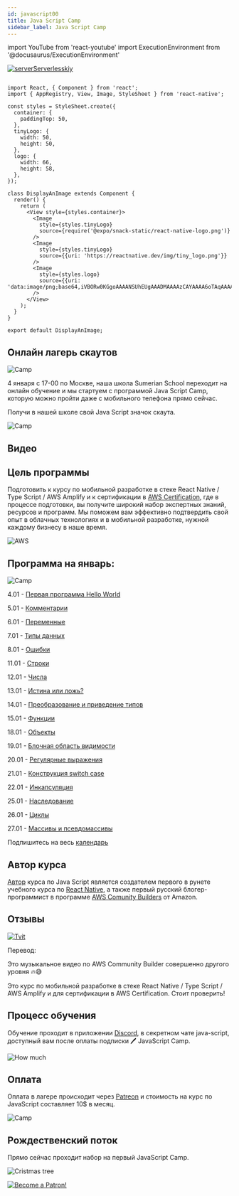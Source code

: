 ```yaml
---
id: javascript00
title: Java Script Camp
sidebar_label: Java Script Camp
---
```


import YouTube from 'react-youtube'
import ExecutionEnvironment from '@docusaurus/ExecutionEnvironment'

[![serverServerlesskiy](/img/javascript/headers/00.jpg)](https://www.instagram.com/serverserverlessky/)

```SnackPlayer name=Class%20Component%20Example

import React, { Component } from 'react';
import { AppRegistry, View, Image, StyleSheet } from 'react-native';

const styles = StyleSheet.create({
  container: {
    paddingTop: 50,
  },
  tinyLogo: {
    width: 50,
    height: 50,
  },
  logo: {
    width: 66,
    height: 58,
  },
});

class DisplayAnImage extends Component {
  render() {
    return (
      <View style={styles.container}>
        <Image
          style={styles.tinyLogo}
          source={require('@expo/snack-static/react-native-logo.png')}
        />
        <Image
          style={styles.tinyLogo}
          source={{uri: 'https://reactnative.dev/img/tiny_logo.png'}}
        />
        <Image
          style={styles.logo}
          source={{uri: 'data:image/png;base64,iVBORw0KGgoAAAANSUhEUgAAADMAAAAzCAYAAAA6oTAqAAAAEXRFWHRTb2Z0d2FyZQBwbmdjcnVzaEB1SfMAAABQSURBVGje7dSxCQBACARB+2/ab8BEeQNhFi6WSYzYLYudDQYGBgYGBgYGBgYGBgYGBgZmcvDqYGBgmhivGQYGBgYGBgYGBgYGBgYGBgbmQw+P/eMrC5UTVAAAAABJRU5ErkJggg=='}}
        />
      </View>
    );
  }
}

export default DisplayAnImage;
```

<!-- <div data-snack-id="@playra/frisky-blueberries" data-snack-platform="web" data-snack-preview="true" data-snack-theme="dark" style="overflow:hidden;background:#212121;border:1px solid var(--color-border);border-radius:4px;height:505px;width:100%"></div>
<script async src="https://snack.expo.io/embed.js"></script> -->

<!-- ```jsx live
function Clock(props) {
  const [date, setDate] = useState([{ id: 0, name: 'Nikita' }])
  console.log(date[0].name)
  useEffect(() => {
    async function fetchMyAPI() {
      let response = await fetch('https://jsonplaceholder.typicode.com/users')
      response = await response.json()
      setDate(response)
    }

    fetchMyAPI()
  }, [])

  return <h2>{date[0].name}</h2>
}
``` -->

## Онлайн лагерь скаутов

![Camp](/img/logo/JSCamp.gif)

4 января с 17-00 по Москве, наша школа Sumerian School переходит на онлайн обучение и мы стартуем с программой Java Script Camp, которую можно пройти даже с мобильного телефона прямо сейчас.

Получи в нашей школе свой Java Script значок скаута.

![Camp](https://media.giphy.com/media/MOQG4QYC2MRSU/giphy.gif)

## Видео

<YouTube videoId="A_i5-4FuuKw" />

## Цель программы

Подготовить к курсу по мобильной разработке в стеке React Native / Type Script / AWS Amplify и к сертификации в [AWS Certification](https://aws.amazon.com/ru/certification/), где в процессе подготовки, вы получите широкий набор экспертных знаний, ресурсов и программ. Мы поможем вам эффективно подтвердить свой опыт в облачных технологиях и в мобильной разработке, нужной каждому бизнесу в наше время.

![AWS](https://entrackr.com/wp-content/uploads/2018/05/Amazon_smart_home_2.gif)

## Программа на январь:

![Camp](https://media.giphy.com/media/EihFwASrXTmiQ/giphy.gif)

4.01 - [Первая программа Hello World](https://react-native-village.github.io/docs/javascript01)

5.01 - [Комментарии](https://react-native-village.github.io/docs/javascript02)

6.01 - [Переменные](https://react-native-village.github.io/docs/javascript03)

7.01 - [Типы данных](https://react-native-village.github.io/docs/javascript04)

8.01 - [Ошибки](https://react-native-village.github.io/docs/javascript05)

11.01 - [Строки](https://react-native-village.github.io/docs/javascript06)

12.01 - [Числа](https://react-native-village.github.io/docs/javascript07)

13.01 - [Истина или ложь?](https://react-native-village.github.io/docs/javascript08)

14.01 - [Преобразование и приведение типов](https://react-native-village.github.io/docs/javascript09)

15.01 - [Функции](https://react-native-village.github.io/docs/javascript10)

18.01 - [Объекты](https://react-native-village.github.io/docs/javascript11)

19.01 - [Блочная область видимости](https://react-native-village.github.io/docs/javascript12)

20.01 - [Регулярные выражения](https://react-native-village.github.io/docs/javascript13)

21.01 - [Конструкция switch case](https://react-native-village.github.io/docs/javascript14)

22.01 - [Инкапсуляция](https://react-native-village.github.io/docs/javascript15)

25.01 - [Наследование](https://react-native-village.github.io/docs/javascript16)

26.01 - [Циклы](https://react-native-village.github.io/docs/javascript17)

27.01 - [Массивы и псевдомассивы](https://react-native-village.github.io/docs/javascript18)

Подпишитесь на весь [календарь](http://p14-caldav.icloud.com/published/2/MTYyNzQyOTgyMzE2Mjc0MnJDaPjzgR0U-x4uD_nwjr8evco8zKn-1uWVIxx9RjsmCHqFd78vLOOEuCTnjF0D0nkHFj1HIpgT0mr_ioXK22M)

## Автор курса

[Автор](https://career.habr.com/hackathon-unicorn) курса по Java Script является создателем первого в рунете учебного курса по [React Native](https://react-native-village.github.io/docs/start000), а также первый русский блогер-программист в программе [AWS Comunity Builders](https://aws.amazon.com/ru/developer/community/community-builders/) от Amazon.

## Отзывы

[![Tvit](/img/javascript/twit.png)](https://twitter.com/dabit3/status/1339622771001843716)

Перевод:

Это музыкальное видео по AWS Community Builder совершенно другого уровня 🔥😅

Это курс по мобильной разработке в стеке React Native / Type Script / AWS Amplify и для сертификации в AWS Certification. Стоит проверить!

## Процесс обучения

Обучение проходит в приложении [Discord](https://discord.gg/6GDAfXn), в секретном чате java-script, доступный вам после оплаты подписки 🖊️ JavaScript Camp.

![How much](https://media.giphy.com/media/bEu3CsR2RXdu5rBssw/giphy.gif)

## Оплата

Оплата в лагере происходит через [Patreon](https://www.patreon.com/reactnative) и стоимоcть на курс по JavaScript составляет 10$ в месяц.

![Camp](https://media.giphy.com/media/kBeFt8vcov4mWg73bI/giphy.gif)

## Рождественский поток

Прямо сейчас проходит набор на первый JavaScript Camp.

![Cristmas tree](https://media.giphy.com/media/YxlUxrYGw2w9y/giphy.gif)

[![Become a Patron!](/img/logo/patreon.png)](https://www.patreon.com/bePatron?u=31769291)

```

```
